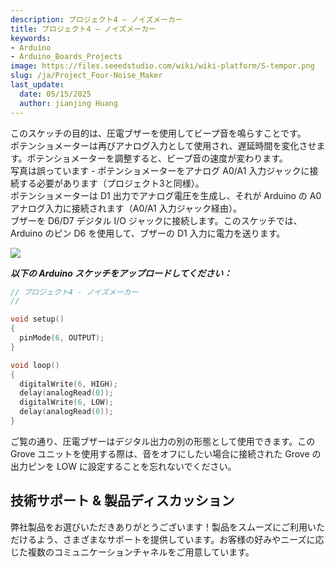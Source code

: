 ```yaml
---
description: プロジェクト4 – ノイズメーカー
title: プロジェクト4 – ノイズメーカー
keywords:
- Arduino
- Arduino_Boards_Projects
image: https://files.seeedstudio.com/wiki/wiki-platform/S-tempor.png
slug: /ja/Project_Four-Noise_Maker
last_update:
  date: 05/15/2025
  author: jianjing Huang
---
```



<!-- ---
name: プロジェクト4 – ノイズメーカー
category: チュートリアル
oldwikiname:  プロジェクト4 – ノイズメーカー
prodimagename:
surveyurl: https://www.research.net/r/Project_Four-Noise_Maker
--- -->

このスケッチの目的は、圧電ブザーを使用してビープ音を鳴らすことです。  
ポテンショメーターは再びアナログ入力として使用され、遅延時間を変化させます。ポテンショメーターを調整すると、ビープ音の速度が変わります。  
写真は誤っています - ポテンショメーターをアナログ A0/A1 入力ジャックに接続する必要があります（プロジェクト3と同様）。  
ポテンショメーターは D1 出力でアナログ電圧を生成し、それが Arduino の A0 アナログ入力に接続されます（A0/A1 入力ジャック経由）。  
ブザーを D6/D7 デジタル I/O ジャックに接続します。このスケッチでは、Arduino のピン D6 を使用して、ブザーの D1 入力に電力を送ります。

![](https://files.seeedstudio.com/wiki/Project_Four-Noise_Maker/img/Conn-four.jpg)

_**以下の Arduino スケッチをアップロードしてください：**_

```cpp
// プロジェクト4 - ノイズメーカー
//

void setup()
{
  pinMode(6, OUTPUT);
}

void loop()
{
  digitalWrite(6, HIGH);
  delay(analogRead(0));
  digitalWrite(6, LOW);
  delay(analogRead(0));
}
```

ご覧の通り、圧電ブザーはデジタル出力の別の形態として使用できます。この Grove ユニットを使用する際は、音をオフにしたい場合に接続された Grove の出力ピンを LOW に設定することを忘れないでください。

## 技術サポート & 製品ディスカッション

弊社製品をお選びいただきありがとうございます！製品をスムーズにご利用いただけるよう、さまざまなサポートを提供しています。お客様の好みやニーズに応じた複数のコミュニケーションチャネルをご用意しています。

<div class="button_tech_support_container">
<a href="https://forum.seeedstudio.com/" class="button_forum"></a> 
<a href="https://www.seeedstudio.com/contacts" class="button_email"></a>
</div>

<div class="button_tech_support_container">
<a href="https://discord.gg/eWkprNDMU7" class="button_discord"></a> 
<a href="https://github.com/Seeed-Studio/wiki-documents/discussions/69" class="button_discussion"></a>
</div>